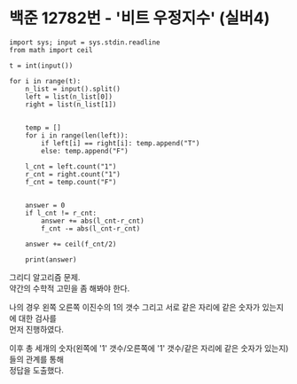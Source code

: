 # 백준 12782번 - '비트 우정지수' (실버4)

```
import sys; input = sys.stdin.readline 
from math import ceil

t = int(input())

for i in range(t):
    n_list = input().split()
    left = list(n_list[0])
    right = list(n_list[1])


    temp = []
    for i in range(len(left)):
        if left[i] == right[i]: temp.append("T")
        else: temp.append("F")

    l_cnt = left.count("1")
    r_cnt = right.count("1")
    f_cnt = temp.count("F")


    answer = 0
    if l_cnt != r_cnt: 
        answer += abs(l_cnt-r_cnt)
        f_cnt -= abs(l_cnt-r_cnt)

    answer += ceil(f_cnt/2)

    print(answer)
```

그리디 알고리즘 문제.  
약간의 수학적 고민을 좀 해봐야 한다.  

나의 경우 왼쪽 오른쪽 이진수의 1의 갯수 그리고 서로 같은 자리에 같은 숫자가 있는지에 대한 검사를  
먼저 진행하였다.  

이후 총 세개의 숫자(왼쪽에 '1' 갯수/오른쪽에 '1' 갯수/같은 자리에 같은 숫자가 있는지)들의 관계를 통해  
정답을 도출했다.  